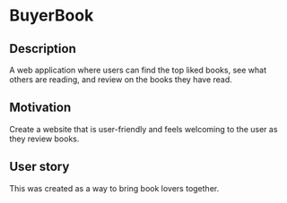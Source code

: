 # BuyerBook

## Description
A web application where users can find the top liked books, see what others are reading, and review on the books they have read.

## Motivation
Create a website that is user-friendly and feels welcoming to the user as they review books. 

## User story
This was created as a way to bring book lovers together.

